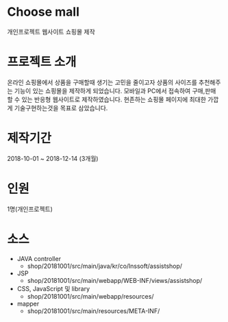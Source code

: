 # Choose mall
개인프로젝트 웹사이트 쇼핑몰 제작

# 프로젝트 소개
온라인 쇼핑몰에서 상품을 구매할때 생기는 고민을 줄이고자 상품의 사이즈를 추천해주는 기능이 있는 쇼핑몰을 제작하게 되었습니다.
모바일과 PC에서 접속하여 구매,판매 할 수 있는 반응형 웹사이트로 제작하였습니다.
현존하는 쇼핑몰 페이지에 최대한 가깝게 기술구현하는것을 목표로 삼았습니다.

# 제작기간
2018-10-01 ~ 2018-12-14 (3개월)


# 인원
1명(개인프로젝트)


# 소스
  - JAVA controller
    + shop/20181001/src/main/java/kr/co/lnssoft/assistshop/
  - JSP
    + shop/20181001/src/main/webapp/WEB-INF/views/assistshop/
  - CSS, JavaScript 및 library
    + shop/20181001/src/main/webapp/resources/
  - mapper
    + shop/20181001/src/main/resources/META-INF/
